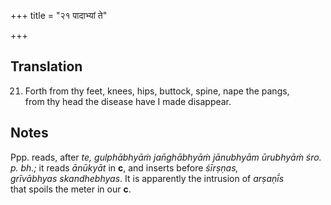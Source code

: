 +++
title = "२१ पादाभ्यां ते"

+++
## Translation
21. Forth from thy feet, knees, hips, buttock, spine, nape the pangs,  
from thy head the disease have I made disappear.

## Notes
Ppp. reads, after *te, gulphābhyāṁ jan̄ghābhyāṁ jānubhyām ūrubhyāṁ śro.  
p. bh.;* it reads *ānūkyāt* in **c**, and inserts before *śīrṣṇas,  
grīvābhyas skandhebhyas*. It is apparently the intrusion of *arṣaṇī́s*  
that spoils the meter in our **c**.
